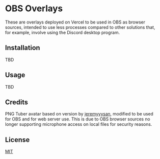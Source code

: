 # OBS Overlays

These are overlays deployed on Vercel to be used in OBS as browser sources, intended to use less processes compared to other solutions that, for example, involve using the Discord desktop program.

## Installation

TBD

## Usage

TBD

## Credits

PNG Tuber avatar based on version by [jeremyyysan](https://jeremyyysan.gumroad.com/l/abvbr), modified to be used for OBS and for web server use. This is due to OBS browser sources no longer supporting microphone access on local files for security reasons.

## License

[MIT](https://choosealicense.com/licenses/mit/)
